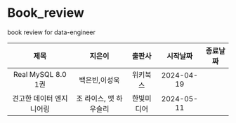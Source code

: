 # Book_review
book review for data-engineer

|제목|지은이|출판사|시작날짜|종료날짜
|:---:|:---:|:---:|:---:|:---:|
|Real MySQL 8.0 1권|백은빈,이성욱|위키북스|2024-04-19||
|견고한 데이터 엔지니어링|조 라이스, 맷 하우슬리|한빛미디어|2024-05-11||
